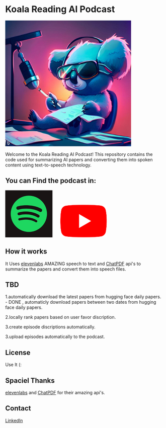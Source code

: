 # Koala Reading AI Podcast

<img src="assets/podcast_logo.jpeg" alt="Koala Reading AI Podcast Logo" width="400">


Welcome to the Koala Reading AI Podcast! This repository contains the code used for summarizing AI papers and converting them into spoken content using text-to-speech technology.
## You can Find the podcast in:

<div>
  <a href="https://open.spotify.com/show/0fuZbZipy60VdRpkbIb9y1" style="display: inline-block; margin-right: 20px;">
    <img src="assets/spotify_logo.png" alt="Spotify" width="150">
  </a>
  <a href="https://www.youtube.com/channel/UCIbCIgJjIWmHyKC0Qc_C6FA" style="display: inline-block;">
    <img src="assets/youtube_logo.png" alt="YouTube" width="150">
  </a>
</div>

## How it works

It Uses [elevenlabs](https://elevenlabs.io/) AMAZING speech to text and [ChatPDF](https://www.chatpdf.com/) api's to summarize the papers and convert them into speech files.

## TBD
1.automatically download the latest papers from hugging face daily papers. - DONE , automaticly download papers between two dates from hugging face daily papers.

2.locally rank papers based on user favor discription.

3.create episode discriptions automatically.

3.upload episodes automatically to the podcast.

## License

Use It (:

## Spaciel Thanks

[elevenlabs](https://elevenlabs.io/) and [ChatPDF](https://www.chatpdf.com/) for their amazing api's.

## Contact

[LinkedIn](https://linkedin.com/in/amit-israeli-aa4a30242)

